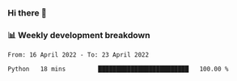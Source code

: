 ### Hi there 👋

### 📊 Weekly development breakdown
<!--START_SECTION:waka-->

```text
From: 16 April 2022 - To: 23 April 2022

Python   18 mins         █████████████████████████   100.00 %
```

<!--END_SECTION:waka-->
